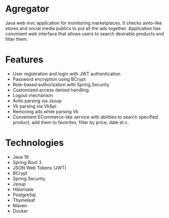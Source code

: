 # Agregator
Java web mvc application for monitoring marketplaces. It checks avito-like stores and social media publics to put all the ads together. Application has convinient web
interface that allows users to search desirable products and filter them.

# Features
 - User registration and login with JWT authentication
 - Password encryption using BCrypt
 - Role-based authorization with Spring Security
 - Customized access denied handling
 - Logout mechanism
 - Avito parsing via Jsoup
 - Vk parsing via VkApi
 - Removing ads while parsing Vk
 - Convenient ECommerce-like service with abilities to search specified product, add them to favorites, filter by price, date et c.

# Technologies
 - Java 19
 - Spring Boot 3
 - JSON Web Tokens (JWT)
 - BCrypt
 - Spring Security
 - Jsoup
 - Hibernate
 - PostgreSql
 - Thymeleaf
 - Maven
 - Docker
 
 
